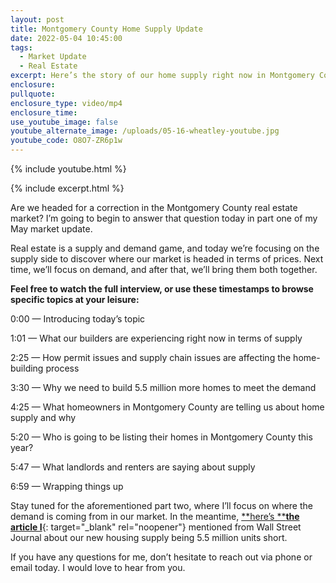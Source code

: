```yaml
---
layout: post
title: Montgomery County Home Supply Update
date: 2022-05-04 10:45:00
tags:
  - Market Update
  - Real Estate
excerpt: Here’s the story of our home supply right now in Montgomery County.
enclosure:
pullquote:
enclosure_type: video/mp4
enclosure_time:
use_youtube_image: false
youtube_alternate_image: /uploads/05-16-wheatley-youtube.jpg
youtube_code: O8O7-ZR6p1w
---
```

{% include youtube.html %}

{% include excerpt.html %}

Are we headed for a correction in the Montgomery County real estate market? I’m going to begin to answer that question today in part one of my May market update.&nbsp;

Real estate is a supply and demand game, and today we’re focusing on the supply side to discover where our market is headed in terms of prices. Next time, we’ll focus on demand, and after that, we’ll bring them both together.

**Feel free to watch the full interview, or use these timestamps to browse specific topics at your leisure:**

0:00 — Introducing today’s topic

1:01 — What our builders are experiencing right now in terms of supply

2:25 — How permit issues and supply chain issues are affecting the home-building process

3:30 — Why we need to build 5.5 million more homes to meet the demand

4:25 — What homeowners in Montgomery County are telling us about home supply and why

5:20 — Who is going to be listing their homes in Montgomery County this year?

5:47 — What landlords and renters are saying about supply

6:59 — Wrapping things up

Stay tuned for the aforementioned part two, where I’ll focus on where the demand is coming from in our market. In the meantime, [**here’s&nbsp;****the article I**](https://www.wsj.com/articles/u-s-housing-market-needs-5-5-million-more-units-says-new-report-11623835800){: target="_blank" rel="noopener"}&nbsp;mentioned from Wall Street Journal about our new housing supply being 5.5 million units short.

If you have any questions for me, don’t hesitate to reach out via phone or email today. I would love to hear from you.
